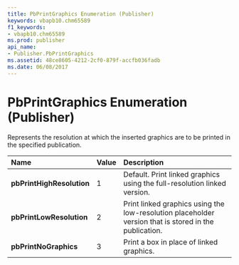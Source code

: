 ```yaml
---
title: PbPrintGraphics Enumeration (Publisher)
keywords: vbapb10.chm65589
f1_keywords:
- vbapb10.chm65589
ms.prod: publisher
api_name:
- Publisher.PbPrintGraphics
ms.assetid: 48ce8605-4212-2cf0-879f-accfb036fadb
ms.date: 06/08/2017
---
```



# PbPrintGraphics Enumeration (Publisher)

Represents the resolution at which the inserted graphics are to be printed in the specified publication.



|**Name**|**Value**|**Description**|
|:-----|:-----|:-----|
| **pbPrintHighResolution**|1|Default. Print linked graphics using the full-resolution linked version.|
| **pbPrintLowResolution**|2|Print linked graphics using the low-resolution placeholder version that is stored in the publication.|
| **pbPrintNoGraphics**|3|Print a box in place of linked graphics.|

